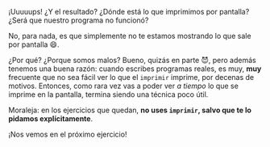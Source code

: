 ¡Uuuuups! ¿Y el resultado? ¿Dónde está lo que imprimimos por pantalla? ¿Será que nuestro programa no funcionó?

No, para nada, es que simplemente no te estamos mostrando lo que sale por pantalla :smile:.

¿Por qué? ¿Porque somos malos? Bueno, quizás en parte :smiling_imp:, pero además tenemos una buena razón: cuando escribes programas reales, es muy, **muy** frecuente que no sea fácil ver lo que el `imprimir` imprime, por decenas de motivos. Entonces, como rara vez vas a poder ver _a tiempo_ lo que se imprime en la pantalla, termina siendo una técnica poco útil.

Moraleja: en los ejercicios que quedan, **no uses `imprimir`, salvo que te lo pidamos explícitamente**.

¡Nos vemos en el próximo ejercicio!